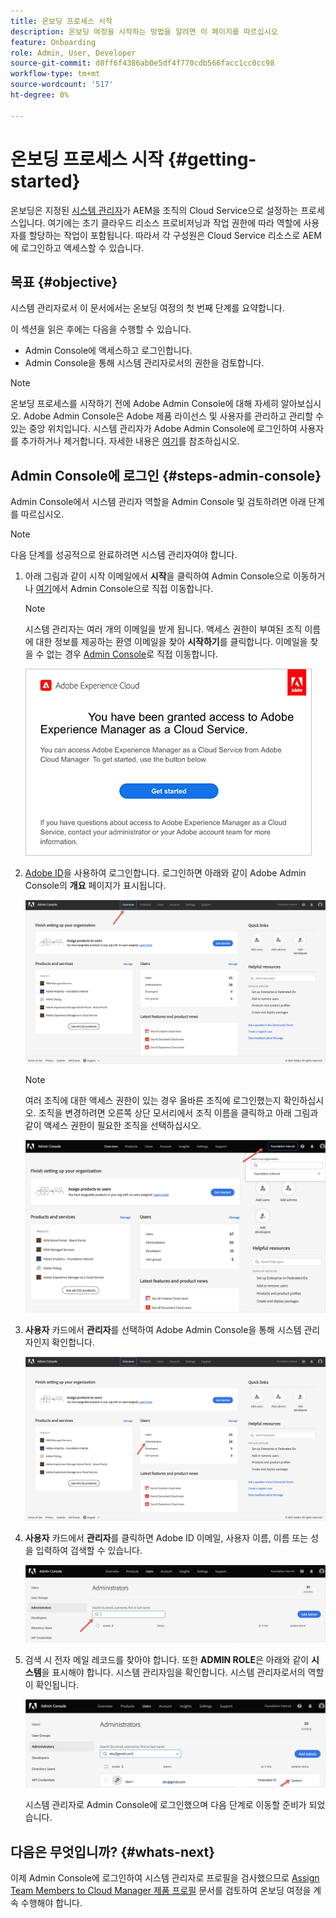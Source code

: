 ```yaml
---
title: 온보딩 프로세스 시작
description: 온보딩 여정을 시작하는 방법을 알려면 이 페이지를 따르십시오
feature: Onboarding
role: Admin, User, Developer
source-git-commit: d8ff6f4386ab0e5df4f770cdb566facc1cc0cc98
workflow-type: tm+mt
source-wordcount: '517'
ht-degree: 0%

---
```


# 온보딩 프로세스 시작 {#getting-started}

온보딩은 지정된 [시스템 관리자](https://experienceleague.adobe.com/docs/experience-manager-cloud-service/onboarding/onboarding-concepts/system-administrator.html?lang=en)가 AEM을 조직의 Cloud Service으로 설정하는 프로세스입니다. 여기에는 초기 클라우드 리소스 프로비저닝과 작업 권한에 따라 역할에 사용자를 할당하는 작업이 포함됩니다. 따라서 각 구성원은 Cloud Service 리소스로 AEM에 로그인하고 액세스할 수 있습니다.

## 목표 {#objective}

시스템 관리자로서 이 문서에서는 온보딩 여정의 첫 번째 단계를 요약합니다.

이 섹션을 읽은 후에는 다음을 수행할 수 있습니다.

* Admin Console에 액세스하고 로그인합니다.
* Admin Console을 통해 시스템 관리자로서의 권한을 검토합니다.

>[!NOTE]
>온보딩 프로세스를 시작하기 전에 Adobe Admin Console에 대해 자세히 알아보십시오. Adobe Admin Console은 Adobe 제품 라이선스 및 사용자를 관리하고 관리할 수 있는 중앙 위치입니다. 시스템 관리자가 Adobe Admin Console에 로그인하여 사용자를 추가하거나 제거합니다. 자세한 내용은 [여기](https://experienceleague.adobe.com/docs/experience-manager-cloud-service/onboarding/onboarding-concepts/admin-console.html?lang=en)를 참조하십시오.


## Admin Console에 로그인 {#steps-admin-console}

Admin Console에서 시스템 관리자 역할을 Admin Console 및 검토하려면 아래 단계를 따르십시오.

>[!NOTE]
>다음 단계를 성공적으로 완료하려면 시스템 관리자여야 합니다.

1. 아래 그림과 같이 시작 이메일에서 **시작**&#x200B;을 클릭하여 Admin Console으로 이동하거나 [여기](https://adminconsole.adobe.com)에서 Admin Console으로 직접 이동합니다.

   >[!NOTE]
   >시스템 관리자는 여러 개의 이메일을 받게 됩니다. 액세스 권한이 부여된 조직 이름에 대한 정보를 제공하는 환영 이메일을 찾아 **시작하기**&#x200B;를 클릭합니다. 이메일을 찾을 수 없는 경우 [Admin Console](https://adminconsole.adobe.com/)로 직접 이동합니다.

   ![](/help/journey-onboarding/assets/get-started-email.png)

1. [Adobe ID](https://experienceleague.adobe.com/docs/experience-manager-cloud-service/onboarding/onboarding-concepts/adobe-id.html?lang=en)을 사용하여 로그인합니다. 로그인하면 아래와 같이 Adobe Admin Console의 **개요** 페이지가 표시됩니다.

   ![](/help/journey-onboarding/assets/get-started1.png)

   >[!NOTE]
   >여러 조직에 대한 액세스 권한이 있는 경우 올바른 조직에 로그인했는지 확인하십시오. 조직을 변경하려면 오른쪽 상단 모서리에서 조직 이름을 클릭하고 아래 그림과 같이 액세스 권한이 필요한 조직을 선택하십시오.

   ![](/help/journey-onboarding/assets/admin-console-orgswitch.png)

1. **사용자** 카드에서 **관리자**&#x200B;를 선택하여 Adobe Admin Console을 통해 시스템 관리자인지 확인합니다.

   ![](/help/journey-onboarding/assets/get-started2.png)

1. **사용자** 카드에서 **관리자**&#x200B;를 클릭하면 Adobe ID 이메일, 사용자 이름, 이름 또는 성을 입력하여 검색할 수 있습니다.

   ![](/help/journey-onboarding/assets/get-started3.png)

1. 검색 시 전자 메일 레코드를 찾아야 합니다. 또한 **ADMIN ROLE**&#x200B;은 아래와 같이 **시스템**&#x200B;을 표시해야 합니다. 시스템 관리자임을 확인합니다. 시스템 관리자로서의 역할이 확인됩니다.

   ![](/help/journey-onboarding/assets/get-started4.png)

   시스템 관리자로 Admin Console에 로그인했으며 다음 단계로 이동할 준비가 되었습니다.

## 다음은 무엇입니까? {#whats-next}

이제 Admin Console에 로그인하여 시스템 관리자로 프로필을 검사했으므로 [Assign Team Members to Cloud Manager 제품 프로필](/help/journey-onboarding/sysadmin/assign-team-members-aem-cloud-service.md) 문서를 검토하여 온보딩 여정을 계속 수행해야 합니다.

